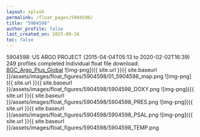 ```yaml
---
layout: splash
permalink: /float_pages/5904598/
title: "5904598"
author_profile: false
last_created_on: 2025-09-26
toc: false
---
```

 
5904598: US ARGO PROJECT (2015-04-04T05:13 to 2020-02-02T16:39)
249 profiles completed
Individual float file download: [BGC_Argo_Plus_Global](https://ftp.soest.hawaii.edu/bgc_argo_plus/Individual_Floats/outliers_removed/5904598_Sprof_processed.nc)
![img-png]({{ site.url }}{{ site.baseurl }}/assets/images/float_figures/5904598/01_5904598_map.png
![img-png]({{ site.url }}{{ site.baseurl }}/assets/images/float_figures/5904598/5904598_DOXY.png
![img-png]({{ site.url }}{{ site.baseurl }}/assets/images/float_figures/5904598/5904598_PRES.png
![img-png]({{ site.url }}{{ site.baseurl }}/assets/images/float_figures/5904598/5904598_PSAL.png
![img-png]({{ site.url }}{{ site.baseurl }}/assets/images/float_figures/5904598/5904598_TEMP.png
